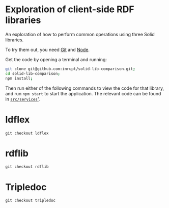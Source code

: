 # Exploration of client-side RDF libraries

An exploration of how to perform common operations using three Solid libraries.

To try them out, you need [Git](https://git-scm.com/) and [Node](https://nodejs.org).

Get the code by opening a terminal and running:

```bash
git clone git@github.com:inrupt/solid-lib-comparison.git;
cd solid-lib-comparison;
npm install;
```

Then run either of the following commands to view the code for that library, and run `npm start` to
start the application. The relevant code can be found in [`src/services`'](./src/services/).

# ldflex

    git checkout ldflex

# rdflib

    git checkout rdflib

# Tripledoc

    git checkout tripledoc
